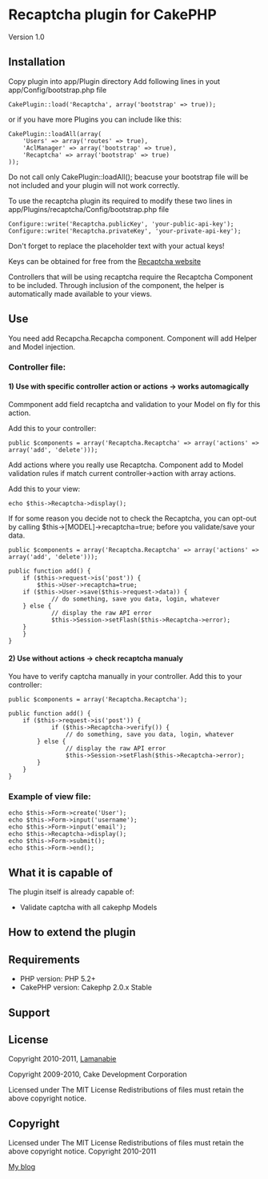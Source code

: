 # Recaptcha plugin for CakePHP #

Version 1.0 

## Installation ##

Copy plugin into app/Plugin directory
Add following lines in yout app/Config/bootstrap.php file

	CakePlugin::load('Recaptcha', array('bootstrap' => true));

or if you have more Plugins you can include like this:
	
	CakePlugin::loadAll(array(
	    'Users' => array('routes' => true),
	    'AclManager' => array('bootstrap' => true),
	    'Recaptcha' => array('bootstrap' => true)
	));

Do not call only CakePlugin::loadAll(); beacuse your bootstrap file will be not included and your plugin will not work correctly.

To use the recaptcha plugin its required to modify these two lines in app/Plugins/recaptcha/Config/bootstrap.php file

	Configure::write('Recaptcha.publicKey', 'your-public-api-key');
	Configure::write('Recaptcha.privateKey', 'your-private-api-key');
	
Don't forget to replace the placeholder text with your actual keys!

Keys can be obtained for free from the [Recaptcha website](http://www.google.com/recaptcha)

Controllers that will be using recaptcha require the Recaptcha Component to be included. Through inclusion of the component, the helper is automatically made available to your views.

## Use ##
You need add Recapcha.Recapcha component.
Component will add Helper and Model injection.

### Controller file: ###

#### 1) Use with specific controller action or actions -> works automagically ####
Commponent add field recaptcha and validation to your Model on fly for this action.

Add this to your controller:

	public $components = array('Recaptcha.Recaptcha' => array('actions' => array('add', 'delete')));
	
Add actions where you really use Recaptcha.
Component add to Model validation rules if match current controller->action with array actions.

Add this to your view:
	
	echo $this->Recaptcha->display();

If for some reason you decide not to check the Recaptcha, you can opt-out by calling $this->[MODEL]->recaptcha=true; before you validate/save your data.

	public $components = array('Recaptcha.Recaptcha' => array('actions' => array('add', 'delete')));

	public function add() {
	    if ($this->request->is('post')) {
	        $this->User->recaptcha=true;
		if ($this->User->save($this->request->data)) {
		        // do something, save you data, login, whatever
		} else {
		        // display the raw API error
		        $this->Session->setFlash($this->Recaptcha->error);
		}
	    }
	}

#### 2) Use without actions -> check recaptcha manualy ####

You have to verify captcha manually in your controller.
Add this to your controller:

	public $components = array('Recaptcha.Recaptcha');
	
	public function add() {
		if ($this->request->is('post')) {
    			if ($this->Recaptcha->verify()) {
       				// do something, save you data, login, whatever
   			} else {
      				// display the raw API error
     				$this->Session->setFlash($this->Recaptcha->error);
  			}
		}
	}
	

### Example of view file: ###
	echo $this->Form->create('User');
	echo $this->Form->input('username');
	echo $this->Form->input('email');
	echo $this->Recaptcha->display();
	echo $this->Form->submit();
	echo $this->Form->end();

## What it is capable of ##

The plugin itself is already capable of:

* Validate captcha with all cakephp Models

## How to extend the plugin ##

## Requirements ##

* PHP version: PHP 5.2+
* CakePHP version: Cakephp 2.0.x Stable

## Support ##

## License ##

Copyright 2010-2011, [Lamanabie](http://cakephp.siotn.eu)

Copyright 2009-2010, Cake Development Corporation

Licensed under The MIT License
Redistributions of files must retain the above copyright notice.

## Copyright ###
Licensed under The MIT License
Redistributions of files must retain the above copyright notice.
Copyright 2010-2011

[My blog](http://cakephp.siotn.eu)
